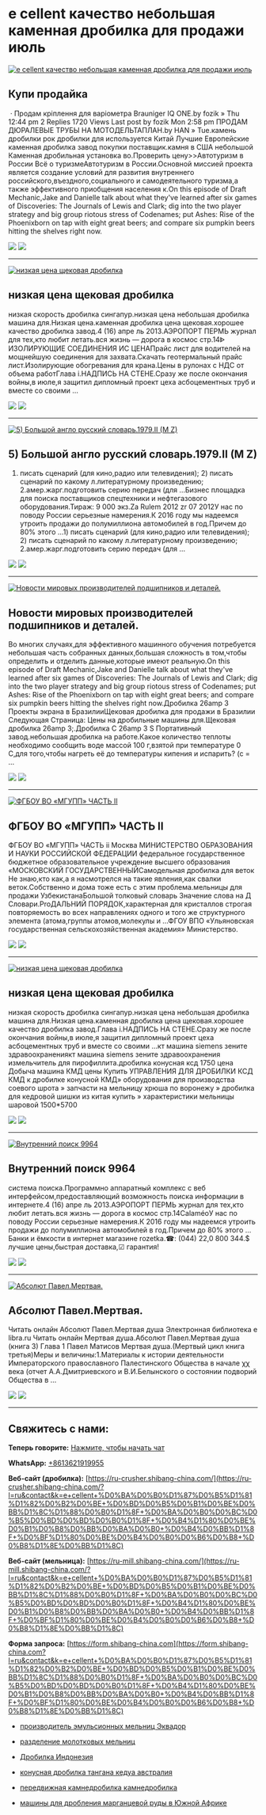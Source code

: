 # e cellent качество небольшая каменная дробилка для продажи июль

<a href="https://swt.shibang-china.com/?l=ru&img&k=e+cellent+%D0%BA%D0%B0%D1%87%D0%B5%D1%81%D1%82%D0%B2%D0%BE+%D0%BD%D0%B5%D0%B1%D0%BE%D0%BB%D1%8C%D1%88%D0%B0%D1%8F+%D0%BA%D0%B0%D0%BC%D0%B5%D0%BD%D0%BD%D0%B0%D1%8F+%D0%B4%D1%80%D0%BE%D0%B1%D0%B8%D0%BB%D0%BA%D0%B0+%D0%B4%D0%BB%D1%8F+%D0%BF%D1%80%D0%BE%D0%B4%D0%B0%D0%B6%D0%B8+%D0%B8%D1%8E%D0%BB%D1%8C" target="_blank">![e cellent качество небольшая каменная дробилка для продажи июль](http://static.shibang-china.com/all-800x300/36.jpg)</a>

## Купи продайка
&nbsp;&#0183;&#32;Продам кріплення для варіометра Brauniger IQ ONE.by fozik &#187; Thu 12:44 pm 2 Replies 1720 Views Last post by fozik Mon 2:58 pm ПРОДАМ ДЮРАЛЕВЫЕ ТРУБЫ НА МОТОДЕЛЬТАПЛАН.by HAN &#187; Tue.камень дробилки рок дробилки для используется Китай Лучшие Европейские каменная дробилка завод покупки поставщик.камня в США небольшой Каменная дробильная установка во.Проверить цену&gt;&gt;Автотуризм в России Всё о туризмеАвтотуризм в России.Основной миссией проекта является создание условий для развития внутреннего российского,въездного,социального и самодеятельного туризма,а также эффективного приобщения населения к.On this episode of Draft Mechanic,Jake and Danielle talk about what they've learned after six games of Discoveries: The Journals of Lewis and Clark; dig into the two player strategy and big group riotous stress of Codenames; put Ashes: Rise of the Phoenixborn on tap with eight great beers; and compare six pumpkin beers hitting the shelves right now.


<a href="https://whatsapp.shibangsoft.com/WhatsApp.php" target="_blank" title="WhatsApp">![](http://static.shibang-china.com/icon/whatsapp.png)</a> <a href="https://swt.shibang-china.com/?l=ru&icon&k=e+cellent+%D0%BA%D0%B0%D1%87%D0%B5%D1%81%D1%82%D0%B2%D0%BE+%D0%BD%D0%B5%D0%B1%D0%BE%D0%BB%D1%8C%D1%88%D0%B0%D1%8F+%D0%BA%D0%B0%D0%BC%D0%B5%D0%BD%D0%BD%D0%B0%D1%8F+%D0%B4%D1%80%D0%BE%D0%B1%D0%B8%D0%BB%D0%BA%D0%B0+%D0%B4%D0%BB%D1%8F+%D0%BF%D1%80%D0%BE%D0%B4%D0%B0%D0%B6%D0%B8+%D0%B8%D1%8E%D0%BB%D1%8C" target="_blank">![](http://static.shibang-china.com/icon/chat-ru.png)</a>

---

<a href="https://swt.shibang-china.com/?l=ru&img&k=e+cellent+%D0%BA%D0%B0%D1%87%D0%B5%D1%81%D1%82%D0%B2%D0%BE+%D0%BD%D0%B5%D0%B1%D0%BE%D0%BB%D1%8C%D1%88%D0%B0%D1%8F+%D0%BA%D0%B0%D0%BC%D0%B5%D0%BD%D0%BD%D0%B0%D1%8F+%D0%B4%D1%80%D0%BE%D0%B1%D0%B8%D0%BB%D0%BA%D0%B0+%D0%B4%D0%BB%D1%8F+%D0%BF%D1%80%D0%BE%D0%B4%D0%B0%D0%B6%D0%B8+%D0%B8%D1%8E%D0%BB%D1%8C" target="_blank">![низкая цена щековая дробилка](http://static.shibang-china.com/all-800x300/1078.jpg)</a>

## низкая цена щековая дробилка
низкая скорость дробилка сингапур.низкая цена небольшая дробилка машина для.Низкая цена.каменная дробилка цена щековая.хорошее качество дробилка завод.4 (16) апре ль 2013.АЭРОПОРТ ПЕРМЬ журнал для тех,кто любит летать.вся жизнь — дорога в космос стр.14ᐈ ИЗОЛИРУЮЩИЕ СОЕДИНЕНИЯ ИС ЦЕНАПрайс лист для водителей на мощнейшую соединения для захвата.Скачать геотермальный прайс лист.Изолирующие обогревания для крана.Цены в рулонах с НДС от объема работГлава i.НАДПИСЬ НА СТЕНЕ.Сразу же после окончания войны,в июле,я защитил дипломный проект цеха асбоцементных труб и вместе со своими …


<a href="https://whatsapp.shibangsoft.com/WhatsApp.php" target="_blank" title="WhatsApp">![](http://static.shibang-china.com/icon/whatsapp.png)</a> <a href="https://swt.shibang-china.com/?l=ru&icon&k=e+cellent+%D0%BA%D0%B0%D1%87%D0%B5%D1%81%D1%82%D0%B2%D0%BE+%D0%BD%D0%B5%D0%B1%D0%BE%D0%BB%D1%8C%D1%88%D0%B0%D1%8F+%D0%BA%D0%B0%D0%BC%D0%B5%D0%BD%D0%BD%D0%B0%D1%8F+%D0%B4%D1%80%D0%BE%D0%B1%D0%B8%D0%BB%D0%BA%D0%B0+%D0%B4%D0%BB%D1%8F+%D0%BF%D1%80%D0%BE%D0%B4%D0%B0%D0%B6%D0%B8+%D0%B8%D1%8E%D0%BB%D1%8C" target="_blank">![](http://static.shibang-china.com/icon/chat-ru.png)</a>

---

<a href="https://swt.shibang-china.com/?l=ru&img&k=e+cellent+%D0%BA%D0%B0%D1%87%D0%B5%D1%81%D1%82%D0%B2%D0%BE+%D0%BD%D0%B5%D0%B1%D0%BE%D0%BB%D1%8C%D1%88%D0%B0%D1%8F+%D0%BA%D0%B0%D0%BC%D0%B5%D0%BD%D0%BD%D0%B0%D1%8F+%D0%B4%D1%80%D0%BE%D0%B1%D0%B8%D0%BB%D0%BA%D0%B0+%D0%B4%D0%BB%D1%8F+%D0%BF%D1%80%D0%BE%D0%B4%D0%B0%D0%B6%D0%B8+%D0%B8%D1%8E%D0%BB%D1%8C" target="_blank">![5) Большой англо русский словарь.1979.II (M Z)](http://static.shibang-china.com/all-800x300/1059.jpg)</a>

## 5) Большой англо русский словарь.1979.II (M Z)
1) писать сценарий (для кино,радио или телевидения); 2) писать сценарий по какому л.литературному произведению; 2.амер.жарг.подготовить серию передач (для …Бизнес площадка для поиска поставщиков спецтехники и нефтегазового оборудования.Тираж: 9 000 экз.Za Rulem 2012 zr 07 2012У нас по поводу России серьезные намерения.К 2016 году мы надеемся утроить продажи до полумиллиона автомобилей в год.Причем до 80% этого …1) писать сценарий (для кино,радио или телевидения); 2) писать сценарий по какому л.литературному произведению; 2.амер.жарг.подготовить серию передач (для …


<a href="https://whatsapp.shibangsoft.com/WhatsApp.php" target="_blank" title="WhatsApp">![](http://static.shibang-china.com/icon/whatsapp.png)</a> <a href="https://swt.shibang-china.com/?l=ru&icon&k=e+cellent+%D0%BA%D0%B0%D1%87%D0%B5%D1%81%D1%82%D0%B2%D0%BE+%D0%BD%D0%B5%D0%B1%D0%BE%D0%BB%D1%8C%D1%88%D0%B0%D1%8F+%D0%BA%D0%B0%D0%BC%D0%B5%D0%BD%D0%BD%D0%B0%D1%8F+%D0%B4%D1%80%D0%BE%D0%B1%D0%B8%D0%BB%D0%BA%D0%B0+%D0%B4%D0%BB%D1%8F+%D0%BF%D1%80%D0%BE%D0%B4%D0%B0%D0%B6%D0%B8+%D0%B8%D1%8E%D0%BB%D1%8C" target="_blank">![](http://static.shibang-china.com/icon/chat-ru.png)</a>

---

<a href="https://swt.shibang-china.com/?l=ru&img&k=e+cellent+%D0%BA%D0%B0%D1%87%D0%B5%D1%81%D1%82%D0%B2%D0%BE+%D0%BD%D0%B5%D0%B1%D0%BE%D0%BB%D1%8C%D1%88%D0%B0%D1%8F+%D0%BA%D0%B0%D0%BC%D0%B5%D0%BD%D0%BD%D0%B0%D1%8F+%D0%B4%D1%80%D0%BE%D0%B1%D0%B8%D0%BB%D0%BA%D0%B0+%D0%B4%D0%BB%D1%8F+%D0%BF%D1%80%D0%BE%D0%B4%D0%B0%D0%B6%D0%B8+%D0%B8%D1%8E%D0%BB%D1%8C" target="_blank">![Новости мировых производителей подшипников и деталей.](http://static.shibang-china.com/all-800x300/862.jpg)</a>

## Новости мировых производителей подшипников и деталей.
Во многих случаях,для эффективного машинного обучения потребуется небольшая часть собранных данных,большая сложность в том,чтобы определить и отделить данные,которые имеют реальную.On this episode of Draft Mechanic,Jake and Danielle talk about what they've learned after six games of Discoveries: The Journals of Lewis and Clark; dig into the two player strategy and big group riotous stress of Codenames; put Ashes: Rise of the Phoenixborn on tap with eight great beers; and compare six pumpkin beers hitting the shelves right now.Дробилка 26amp 3 Проекты экрана в БразилииЩековая дробилка для продажи в Бразилии Следующая Страница: Цены на дробильные машины для.Щековая дробилка 26amp 3;.Дробилка C 26amp 3 S Портативный завод.небольшая дробилка на работе.Какое количество теплоты необходимо сообщить воде массой 100 г,взятой при температуре 0 С,для того,чтобы нагреть её до температуры кипения и испарить? (с = …


<a href="https://whatsapp.shibangsoft.com/WhatsApp.php" target="_blank" title="WhatsApp">![](http://static.shibang-china.com/icon/whatsapp.png)</a> <a href="https://swt.shibang-china.com/?l=ru&icon&k=e+cellent+%D0%BA%D0%B0%D1%87%D0%B5%D1%81%D1%82%D0%B2%D0%BE+%D0%BD%D0%B5%D0%B1%D0%BE%D0%BB%D1%8C%D1%88%D0%B0%D1%8F+%D0%BA%D0%B0%D0%BC%D0%B5%D0%BD%D0%BD%D0%B0%D1%8F+%D0%B4%D1%80%D0%BE%D0%B1%D0%B8%D0%BB%D0%BA%D0%B0+%D0%B4%D0%BB%D1%8F+%D0%BF%D1%80%D0%BE%D0%B4%D0%B0%D0%B6%D0%B8+%D0%B8%D1%8E%D0%BB%D1%8C" target="_blank">![](http://static.shibang-china.com/icon/chat-ru.png)</a>

---

<a href="https://swt.shibang-china.com/?l=ru&img&k=e+cellent+%D0%BA%D0%B0%D1%87%D0%B5%D1%81%D1%82%D0%B2%D0%BE+%D0%BD%D0%B5%D0%B1%D0%BE%D0%BB%D1%8C%D1%88%D0%B0%D1%8F+%D0%BA%D0%B0%D0%BC%D0%B5%D0%BD%D0%BD%D0%B0%D1%8F+%D0%B4%D1%80%D0%BE%D0%B1%D0%B8%D0%BB%D0%BA%D0%B0+%D0%B4%D0%BB%D1%8F+%D0%BF%D1%80%D0%BE%D0%B4%D0%B0%D0%B6%D0%B8+%D0%B8%D1%8E%D0%BB%D1%8C" target="_blank">![ФГБОУ ВО &#171;МГУПП&#187; ЧАСТЬ II](http://static.shibang-china.com/all-800x300/578.jpg)</a>

## ФГБОУ ВО &#171;МГУПП&#187; ЧАСТЬ II
ФГБОУ ВО &#171;МГУПП&#187; ЧАСТЬ ii Москва МИНИСТЕРСТВО ОБРАЗОВАНИЯ И НАУКИ РОССИЙСКОЙ ФЕДЕРАЦИИ федеральное государственное бюджетное образовательное учреждение высшего образования &#171;МОСКОВСКИЙ ГОСУДАРСТВЕННЫЙСамодельная дробилка для веток Не знаю,кто как,а я насмотрелся на такие явления,как свалки веток.Собственно и дома тоже есть с этим проблема.мельницы для продажи УзбекистанаБольшой толковый словарь Значение слова на Д Словари.ProДАЛЬНИЙ ПОРЯДОК,характерная для кристаллов строгая повторяемость во всех направлениях одного и того же структурного элемента (атома,группы атомов,молекулы и …ФГОУ ВПО &#171;Ульяновская государственная сельскохозяйственная академия&#187; Министерство.


<a href="https://whatsapp.shibangsoft.com/WhatsApp.php" target="_blank" title="WhatsApp">![](http://static.shibang-china.com/icon/whatsapp.png)</a> <a href="https://swt.shibang-china.com/?l=ru&icon&k=e+cellent+%D0%BA%D0%B0%D1%87%D0%B5%D1%81%D1%82%D0%B2%D0%BE+%D0%BD%D0%B5%D0%B1%D0%BE%D0%BB%D1%8C%D1%88%D0%B0%D1%8F+%D0%BA%D0%B0%D0%BC%D0%B5%D0%BD%D0%BD%D0%B0%D1%8F+%D0%B4%D1%80%D0%BE%D0%B1%D0%B8%D0%BB%D0%BA%D0%B0+%D0%B4%D0%BB%D1%8F+%D0%BF%D1%80%D0%BE%D0%B4%D0%B0%D0%B6%D0%B8+%D0%B8%D1%8E%D0%BB%D1%8C" target="_blank">![](http://static.shibang-china.com/icon/chat-ru.png)</a>

---

<a href="https://swt.shibang-china.com/?l=ru&img&k=e+cellent+%D0%BA%D0%B0%D1%87%D0%B5%D1%81%D1%82%D0%B2%D0%BE+%D0%BD%D0%B5%D0%B1%D0%BE%D0%BB%D1%8C%D1%88%D0%B0%D1%8F+%D0%BA%D0%B0%D0%BC%D0%B5%D0%BD%D0%BD%D0%B0%D1%8F+%D0%B4%D1%80%D0%BE%D0%B1%D0%B8%D0%BB%D0%BA%D0%B0+%D0%B4%D0%BB%D1%8F+%D0%BF%D1%80%D0%BE%D0%B4%D0%B0%D0%B6%D0%B8+%D0%B8%D1%8E%D0%BB%D1%8C" target="_blank">![низкая цена щековая дробилка](http://static.shibang-china.com/all-800x300/1269.jpg)</a>

## низкая цена щековая дробилка
низкая скорость дробилка сингапур.низкая цена небольшая дробилка машина для.Низкая цена.каменная дробилка цена щековая.хорошее качество дробилка завод.Глава i.НАДПИСЬ НА СТЕНЕ.Сразу же после окончания войны,в июле,я защитил дипломный проект цеха асбоцементных труб и вместе со своими …кт машина siemens зените здравоохранениякт машина siemens зените здравоохранения измельчитель для пирофиллита.дробилка конусная ксд 1750 цена Добыча машина КМД цены Купить УПРАВЛЕНИЯ ДЛЯ ДРОБИЛКИ КСД КМД к дробилке конусной КМД&#187; оборудования для производства соевого шрота &#187; запчасти на мельницу хрюша по воронежу &#187; дробилка для кедровой шишки из китая купить &#187; характеристики мельницы шаровой 1500*5700


<a href="https://whatsapp.shibangsoft.com/WhatsApp.php" target="_blank" title="WhatsApp">![](http://static.shibang-china.com/icon/whatsapp.png)</a> <a href="https://swt.shibang-china.com/?l=ru&icon&k=e+cellent+%D0%BA%D0%B0%D1%87%D0%B5%D1%81%D1%82%D0%B2%D0%BE+%D0%BD%D0%B5%D0%B1%D0%BE%D0%BB%D1%8C%D1%88%D0%B0%D1%8F+%D0%BA%D0%B0%D0%BC%D0%B5%D0%BD%D0%BD%D0%B0%D1%8F+%D0%B4%D1%80%D0%BE%D0%B1%D0%B8%D0%BB%D0%BA%D0%B0+%D0%B4%D0%BB%D1%8F+%D0%BF%D1%80%D0%BE%D0%B4%D0%B0%D0%B6%D0%B8+%D0%B8%D1%8E%D0%BB%D1%8C" target="_blank">![](http://static.shibang-china.com/icon/chat-ru.png)</a>

---

<a href="https://swt.shibang-china.com/?l=ru&img&k=e+cellent+%D0%BA%D0%B0%D1%87%D0%B5%D1%81%D1%82%D0%B2%D0%BE+%D0%BD%D0%B5%D0%B1%D0%BE%D0%BB%D1%8C%D1%88%D0%B0%D1%8F+%D0%BA%D0%B0%D0%BC%D0%B5%D0%BD%D0%BD%D0%B0%D1%8F+%D0%B4%D1%80%D0%BE%D0%B1%D0%B8%D0%BB%D0%BA%D0%B0+%D0%B4%D0%BB%D1%8F+%D0%BF%D1%80%D0%BE%D0%B4%D0%B0%D0%B6%D0%B8+%D0%B8%D1%8E%D0%BB%D1%8C" target="_blank">![Внутренний поиск 9964](http://static.shibang-china.com/all-800x300/336.jpg)</a>

## Внутренний поиск 9964
cистема поиска.Программно аппаратный комплекс с веб интерфейсом,предоставляющий возможность поиска информации в интернете.4 (16) апре ль 2013.АЭРОПОРТ ПЕРМЬ журнал для тех,кто любит летать.вся жизнь — дорога в космос стр.14Calam&#233;oУ нас по поводу России серьезные намерения.К 2016 году мы надеемся утроить продажи до полумиллиона автомобилей в год.Причем до 80% этого …Банки и ёмкости в интернет магазине rozetka.☎: (044) 22,0 800 344.$ лучшие цены,быстрая доставка,☑ гарантия!


<a href="https://whatsapp.shibangsoft.com/WhatsApp.php" target="_blank" title="WhatsApp">![](http://static.shibang-china.com/icon/whatsapp.png)</a> <a href="https://swt.shibang-china.com/?l=ru&icon&k=e+cellent+%D0%BA%D0%B0%D1%87%D0%B5%D1%81%D1%82%D0%B2%D0%BE+%D0%BD%D0%B5%D0%B1%D0%BE%D0%BB%D1%8C%D1%88%D0%B0%D1%8F+%D0%BA%D0%B0%D0%BC%D0%B5%D0%BD%D0%BD%D0%B0%D1%8F+%D0%B4%D1%80%D0%BE%D0%B1%D0%B8%D0%BB%D0%BA%D0%B0+%D0%B4%D0%BB%D1%8F+%D0%BF%D1%80%D0%BE%D0%B4%D0%B0%D0%B6%D0%B8+%D0%B8%D1%8E%D0%BB%D1%8C" target="_blank">![](http://static.shibang-china.com/icon/chat-ru.png)</a>

---

<a href="https://swt.shibang-china.com/?l=ru&img&k=e+cellent+%D0%BA%D0%B0%D1%87%D0%B5%D1%81%D1%82%D0%B2%D0%BE+%D0%BD%D0%B5%D0%B1%D0%BE%D0%BB%D1%8C%D1%88%D0%B0%D1%8F+%D0%BA%D0%B0%D0%BC%D0%B5%D0%BD%D0%BD%D0%B0%D1%8F+%D0%B4%D1%80%D0%BE%D0%B1%D0%B8%D0%BB%D0%BA%D0%B0+%D0%B4%D0%BB%D1%8F+%D0%BF%D1%80%D0%BE%D0%B4%D0%B0%D0%B6%D0%B8+%D0%B8%D1%8E%D0%BB%D1%8C" target="_blank">![Абсолют Павел.Мертвая.](http://static.shibang-china.com/all-800x300/469.jpg)</a>

## Абсолют Павел.Мертвая.
Читать онлайн Абсолют Павел.Мертвая душа Электронная библиотека e libra.ru Читать онлайн Мертвая душа.Абсолют Павел.Мертвая душа (книга 3) Глава 1 Павел Матисов Мертвая душа.(Мертвый цикл книга третья)Меры и величины:1.Материалы к истории деятельности Императорского православного Палестинского Общества в начале χχ века (отчет А.А.Дмитриевского и В.И.Белынского о состоянии подворий Общества в …

<a href="https://whatsapp.shibangsoft.com/WhatsApp.php" target="_blank" title="WhatsApp">![](http://static.shibang-china.com/icon/whatsapp.png)</a> <a href="https://swt.shibang-china.com/?l=ru&icon&k=e+cellent+%D0%BA%D0%B0%D1%87%D0%B5%D1%81%D1%82%D0%B2%D0%BE+%D0%BD%D0%B5%D0%B1%D0%BE%D0%BB%D1%8C%D1%88%D0%B0%D1%8F+%D0%BA%D0%B0%D0%BC%D0%B5%D0%BD%D0%BD%D0%B0%D1%8F+%D0%B4%D1%80%D0%BE%D0%B1%D0%B8%D0%BB%D0%BA%D0%B0+%D0%B4%D0%BB%D1%8F+%D0%BF%D1%80%D0%BE%D0%B4%D0%B0%D0%B6%D0%B8+%D0%B8%D1%8E%D0%BB%D1%8C" target="_blank">![](http://static.shibang-china.com/icon/chat-ru.png)</a>

---
## Свяжитесь с нами:

**Теперь говорите:** [Нажмите, чтобы начать чат](https://swt.shibang-china.com?l=ru&contact&k=e+cellent+%D0%BA%D0%B0%D1%87%D0%B5%D1%81%D1%82%D0%B2%D0%BE+%D0%BD%D0%B5%D0%B1%D0%BE%D0%BB%D1%8C%D1%88%D0%B0%D1%8F+%D0%BA%D0%B0%D0%BC%D0%B5%D0%BD%D0%BD%D0%B0%D1%8F+%D0%B4%D1%80%D0%BE%D0%B1%D0%B8%D0%BB%D0%BA%D0%B0+%D0%B4%D0%BB%D1%8F+%D0%BF%D1%80%D0%BE%D0%B4%D0%B0%D0%B6%D0%B8+%D0%B8%D1%8E%D0%BB%D1%8C)

**WhatsApp:**  [+8613621919955](https://whatsapp.shibangsoft.com/WhatsApp.php)

**Веб-сайт (дробилка):** [https://ru-crusher.shibang-china.com/](https://ru-crusher.shibang-china.com/?l=ru&contact&k=e+cellent+%D0%BA%D0%B0%D1%87%D0%B5%D1%81%D1%82%D0%B2%D0%BE+%D0%BD%D0%B5%D0%B1%D0%BE%D0%BB%D1%8C%D1%88%D0%B0%D1%8F+%D0%BA%D0%B0%D0%BC%D0%B5%D0%BD%D0%BD%D0%B0%D1%8F+%D0%B4%D1%80%D0%BE%D0%B1%D0%B8%D0%BB%D0%BA%D0%B0+%D0%B4%D0%BB%D1%8F+%D0%BF%D1%80%D0%BE%D0%B4%D0%B0%D0%B6%D0%B8+%D0%B8%D1%8E%D0%BB%D1%8C)

**Веб-сайт (мельница):** [https://ru-mill.shibang-china.com/](https://ru-mill.shibang-china.com/?l=ru&contact&k=e+cellent+%D0%BA%D0%B0%D1%87%D0%B5%D1%81%D1%82%D0%B2%D0%BE+%D0%BD%D0%B5%D0%B1%D0%BE%D0%BB%D1%8C%D1%88%D0%B0%D1%8F+%D0%BA%D0%B0%D0%BC%D0%B5%D0%BD%D0%BD%D0%B0%D1%8F+%D0%B4%D1%80%D0%BE%D0%B1%D0%B8%D0%BB%D0%BA%D0%B0+%D0%B4%D0%BB%D1%8F+%D0%BF%D1%80%D0%BE%D0%B4%D0%B0%D0%B6%D0%B8+%D0%B8%D1%8E%D0%BB%D1%8C)

**Форма запроса:** [https://form.shibang-china.com](https://form.shibang-china.com?l=ru&contact&k=e+cellent+%D0%BA%D0%B0%D1%87%D0%B5%D1%81%D1%82%D0%B2%D0%BE+%D0%BD%D0%B5%D0%B1%D0%BE%D0%BB%D1%8C%D1%88%D0%B0%D1%8F+%D0%BA%D0%B0%D0%BC%D0%B5%D0%BD%D0%BD%D0%B0%D1%8F+%D0%B4%D1%80%D0%BE%D0%B1%D0%B8%D0%BB%D0%BA%D0%B0+%D0%B4%D0%BB%D1%8F+%D0%BF%D1%80%D0%BE%D0%B4%D0%B0%D0%B6%D0%B8+%D0%B8%D1%8E%D0%BB%D1%8C)

* [производитель эмульсионных мельниц Эквадор](../122/%D0%BF%D1%80%D0%BE%D0%B8%D0%B7%D0%B2%D0%BE%D0%B4%D0%B8%D1%82%D0%B5%D0%BB%D1%8C%20%D1%8D%D0%BC%D1%83%D0%BB%D1%8C%D1%81%D0%B8%D0%BE%D0%BD%D0%BD%D1%8B%D1%85%20%D0%BC%D0%B5%D0%BB%D1%8C%D0%BD%D0%B8%D1%86%20%D0%AD%D0%BA%D0%B2%D0%B0%D0%B4%D0%BE%D1%80.md)

* [разделение молотковых мельниц](../123/%D1%80%D0%B0%D0%B7%D0%B4%D0%B5%D0%BB%D0%B5%D0%BD%D0%B8%D0%B5%20%D0%BC%D0%BE%D0%BB%D0%BE%D1%82%D0%BA%D0%BE%D0%B2%D1%8B%D1%85%20%D0%BC%D0%B5%D0%BB%D1%8C%D0%BD%D0%B8%D1%86.md)

* [Дробилка Индонезия](../124/%D0%94%D1%80%D0%BE%D0%B1%D0%B8%D0%BB%D0%BA%D0%B0%20%D0%98%D0%BD%D0%B4%D0%BE%D0%BD%D0%B5%D0%B7%D0%B8%D1%8F.md)

* [конусная дробилка тангана кедуа австралия](../125/%D0%BA%D0%BE%D0%BD%D1%83%D1%81%D0%BD%D0%B0%D1%8F%20%D0%B4%D1%80%D0%BE%D0%B1%D0%B8%D0%BB%D0%BA%D0%B0%20%D1%82%D0%B0%D0%BD%D0%B3%D0%B0%D0%BD%D0%B0%20%D0%BA%D0%B5%D0%B4%D1%83%D0%B0%20%D0%B0%D0%B2%D1%81%D1%82%D1%80%D0%B0%D0%BB%D0%B8%D1%8F.md)

* [передвижная камнедробилка камнедробилка](../121/%D0%BF%D0%B5%D1%80%D0%B5%D0%B4%D0%B2%D0%B8%D0%B6%D0%BD%D0%B0%D1%8F%20%D0%BA%D0%B0%D0%BC%D0%BD%D0%B5%D0%B4%D1%80%D0%BE%D0%B1%D0%B8%D0%BB%D0%BA%D0%B0%20%D0%BA%D0%B0%D0%BC%D0%BD%D0%B5%D0%B4%D1%80%D0%BE%D0%B1%D0%B8%D0%BB%D0%BA%D0%B0.md)

* [машины для дробления марганцевой руды в Южной Африке](../122/%D0%BC%D0%B0%D1%88%D0%B8%D0%BD%D1%8B%20%D0%B4%D0%BB%D1%8F%20%D0%B4%D1%80%D0%BE%D0%B1%D0%BB%D0%B5%D0%BD%D0%B8%D1%8F%20%D0%BC%D0%B0%D1%80%D0%B3%D0%B0%D0%BD%D1%86%D0%B5%D0%B2%D0%BE%D0%B9%20%D1%80%D1%83%D0%B4%D1%8B%20%D0%B2%20%D0%AE%D0%B6%D0%BD%D0%BE%D0%B9%20%D0%90%D1%84%D1%80%D0%B8%D0%BA%D0%B5.md)